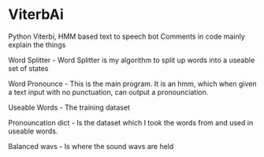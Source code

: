# ViterbAi
Python Viterbi, HMM based text to speech bot
Comments in code mainly explain the things

Word Splitter -
Word Splitter is my algorithm to split up words into a useable set of states

Word Pronounce -
This is the main program. It is an hmm, which when given a text input with no punctuation, can output a pronounciation.

Useable Words -
The training dataset

Pronouncation dict -
Is the dataset which I took the words from and used in useable words.

Balanced wavs -
Is where the sound wavs are held
